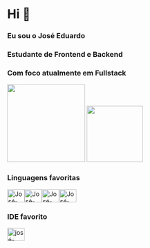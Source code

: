 
# Hi 👋
### Eu sou o José Eduardo

### Estudante de Frontend e Backend

### Com foco atualmente em Fullstack


<div>
 <img height="180em" src="https://github-readme-stats.vercel.app/api?username=Josees0&show_icons=true&theme=tokyonight"/>
 
 <img height="130em" src="https://github-readme-stats.vercel.app/api/top-langs/?username=Josees0&layout=compact&theme=tokyonight"/>

### Linguagens favoritas
  
<img align="center" alt="José-html" height="30" width="40" src="https://cdn.jsdelivr.net/gh/devicons/devicon/icons/html5/html5-original.svg"/><img align="center" alt="José-html" height="30" width="40" src= "https://cdn.jsdelivr.net/gh/devicons/devicon/icons/css3/css3-original.svg" /><img align="center" alt="José-html" height="30" width="40" src= "https://cdn.jsdelivr.net/gh/devicons/devicon/icons/javascript/javascript-original.svg" /><img align="center" alt="José-html" height="30" width="40" src= "https://devicon-website.vercel.app/api/python/original.svg" />

  
### IDE favorito

<img align="center" alt="josé-hmtl" height="30" width="40" src="https://devicon-website.vercel.app/api/vscode/original.svg" />
